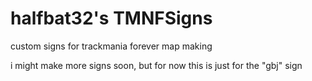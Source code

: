# halfbat32's TMNFSigns

custom signs for trackmania forever map making

i might make more signs soon, but for now this is just for the "gbj" sign

